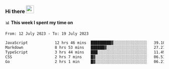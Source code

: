 ### Hi there <a href="https://www.gautamkrishnar.com/"><img src="https://media.giphy.com/media/hvRJCLFzcasrR4ia7z/giphy.gif" width="25px"></a>

📊 **This week I spent my time on**

<!--START_SECTION:waka-->

```txt
From: 12 July 2023 - To: 19 July 2023

JavaScript            12 hrs 46 mins  █████████▓░░░░░░░░░░░░░░░   39.18 %
Markdown              8 hrs 53 mins   ██████▓░░░░░░░░░░░░░░░░░░   27.27 %
TypeScript            3 hrs 44 mins   ███░░░░░░░░░░░░░░░░░░░░░░   11.49 %
CSS                   2 hrs 7 mins    █▓░░░░░░░░░░░░░░░░░░░░░░░   06.51 %
Go                    2 hrs 1 min     █▓░░░░░░░░░░░░░░░░░░░░░░░   06.21 %
```

<!--END_SECTION:waka-->
